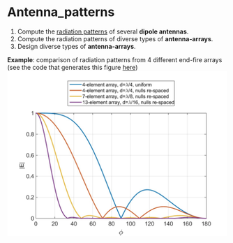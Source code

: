 # Antenna_patterns
1. Compute the [radiation patterns](dipole/) of several **dipole antennas**.
2. Compute the radiation patterns of diverse types of **antenna-arrays**.
3. Design diverse types of **antenna-arrays**. 

**Example**: comparison of radiation patterns from 4 different end-fire arrays (see the code that generates this figure [here](broadside_endfire/null_spacing_Comparison.m))
![example1](figs/Radiation_pattern.jpg)
